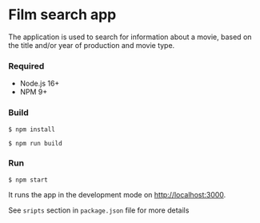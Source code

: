 # Film search app


The application is used to search for information about a movie, based on the title and/or year of production and movie type.

### Required

* Node.js 16+
* NPM 9+

### Build

`$ npm install`

`$ npm run build`

### Run

`$ npm start`

It runs the app in the development mode on [http://localhost:3000](http://localhost:3000).

See `sripts` section in `package.json` file for more details
